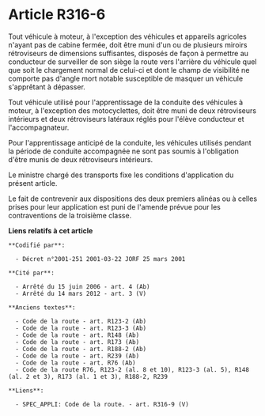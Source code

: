 # Article R316-6

Tout véhicule à moteur, à l'exception des véhicules et appareils agricoles n'ayant pas de cabine fermée, doit être muni d'un
ou de plusieurs miroirs rétroviseurs de dimensions suffisantes, disposés de façon à permettre au conducteur de surveiller de
son siège la route vers l'arrière du véhicule quel que soit le chargement normal de celui-ci et dont le champ de visibilité
ne comporte pas d'angle mort notable susceptible de masquer un véhicule s'apprêtant à dépasser.

Tout véhicule utilisé pour l'apprentissage de la conduite des véhicules à moteur, à l'exception des motocyclettes, doit être
muni de deux rétroviseurs intérieurs et deux rétroviseurs latéraux réglés pour l'élève conducteur et l'accompagnateur.

Pour l'apprentissage anticipé de la conduite, les véhicules utilisés pendant la période de conduite accompagnée ne sont pas
soumis à l'obligation d'être munis de deux rétroviseurs intérieurs.

Le ministre chargé des transports fixe les conditions d'application du présent article.

Le fait de contrevenir aux dispositions des deux premiers alinéas ou à celles prises pour leur application est puni de
l'amende prévue pour les contraventions de la troisième classe.

**Liens relatifs à cet article**

	**Codifié par**:

	  - Décret n°2001-251 2001-03-22 JORF 25 mars 2001

	**Cité par**:

	  - Arrêté du 15 juin 2006 - art. 4 (Ab)
	  - Arrêté du 14 mars 2012 - art. 3 (V)

	**Anciens textes**:

	  - Code de la route - art. R123-2 (Ab)
	  - Code de la route - art. R123-3 (Ab)
	  - Code de la route - art. R148 (Ab)
	  - Code de la route - art. R173 (Ab)
	  - Code de la route - art. R188-2 (Ab)
	  - Code de la route - art. R239 (Ab)
	  - Code de la route - art. R76 (Ab)
	  - Code de la route R76, R123-2 (al. 8 et 10), R123-3 (al. 5), R148 (al. 2 et 3), R173 (al. 1 et 3), R188-2, R239

	**Liens**:

	  - SPEC_APPLI: Code de la route. - art. R316-9 (V)
